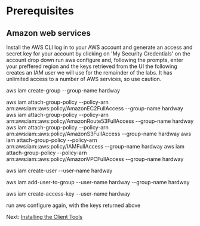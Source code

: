 # Prerequisites

## Amazon web services
Install the AWS CLI
log in to your AWS account and generate an access and secret key for your account by clicking on 'My Security Credentials' on the account drop down
run aws configure and, following the prompts, enter your preffered region and the keys retrieved from the UI
the following creates an IAM user we will use for the remainder of the labs.  It has unlimited access to a number of AWS services, so use caution.

aws iam create-group --group-name hardway

aws iam attach-group-policy --policy-arn arn:aws:iam::aws:policy/AmazonEC2FullAccess --group-name hardway
aws iam attach-group-policy --policy-arn arn:aws:iam::aws:policy/AmazonRoute53FullAccess --group-name hardway
aws iam attach-group-policy --policy-arn arn:aws:iam::aws:policy/AmazonS3FullAccess --group-name hardway
aws iam attach-group-policy --policy-arn arn:aws:iam::aws:policy/IAMFullAccess --group-name hardway
aws iam attach-group-policy --policy-arn arn:aws:iam::aws:policy/AmazonVPCFullAccess --group-name hardway

aws iam create-user --user-name hardway

aws iam add-user-to-group --user-name hardway --group-name hardway

aws iam create-access-key --user-name hardway

run aws configure again, with the keys returned above

Next: [Installing the Client Tools](02-client-tools.md)
